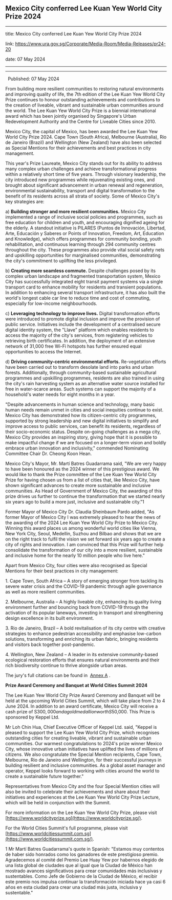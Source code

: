 ## Mexico City conferred Lee Kuan Yew World City Prize 2024
---
title: Mexico City conferred Lee Kuan Yew World City Prize 2024

link: https://www.ura.gov.sg/Corporate/Media-Room/Media-Releases/pr24-20

date: 07 May 2024

---

--------------------------------------------------------



  Published: 07 May 2024

From building more resilient communities to restoring natural environments and improving quality of life, the 7th edition of the Lee Kuan Yew World City Prize continues to honour outstanding achievements and contributions to the creation of liveable, vibrant and sustainable urban communities around the world. The Lee Kuan Yew World City Prize is a biennial international award which has been jointly organised by Singapore's Urban Redevelopment Authority and the Centre for Liveable Cities since 2010.  
  
Mexico City, the capital of Mexico, has been awarded the Lee Kuan Yew World City Prize 2024. Cape Town (South Africa), Melbourne (Australia), Rio de Janeiro (Brazil) and Wellington (New Zealand) have also been selected as Special Mentions for their achievements and best practices in city management.  
  
This year's Prize Laureate, Mexico City stands out for its ability to address many complex urban challenges and achieve transformational progress within a relatively short time of five years. Through visionary leadership, the city introduced new programmes while rejuvenating existing ones, and brought about significant advancement in urban renewal and regeneration, environmental sustainability, transport and digital transformation to the benefit of its residents across all strata of society. Some of Mexico City's key strategies are:  
  
a) **Building stronger and more resilient communities.** Mexico City implemented a range of inclusive social policies and programmes, such as free education for children and youth, and encouraging dignified ageing for the elderly. A standout initiative is PILARES (Puntos de Innovación, Libertad, Arte, Educación y Saberes or Points of Innovation, Freedom, Art, Education and Knowledge), which offers programmes for community bonding, youth rehabilitation, and continuous learning through 294 community centres throughout the city. These programmes also provide vital social safety nets and upskilling opportunities for marginalised communities, demonstrating the city's commitment to uplifting the less privileged.  
  
b) **Creating more seamless commute.** Despite challenges posed by its complex urban landscape and fragmented transportation system, Mexico City has successfully integrated eight transit payment systems via a single transport card to enhance mobility for residents and transient populations. In addition to enhancing several transport infrastructure, it has also built the world's longest cable car line to reduce time and cost of commuting, especially for low-income neighbourhoods.  
  
c) **Leveraging technology to improve lives.** Digital transformation efforts were introduced to promote digital inclusion and improve the provision of public service. Initiatives include the development of a centralised secure digital identity system, the "Llave" platform which enables residents to access the majority of the city's services, from registering vehicles to retrieving birth certificates. In addition, the deployment of an extensive network of 31,000 free Wi-Fi hotspots has further ensured equal opportunities to access the Internet.   
  
d) **Driving community-centric environmental efforts.** Re-vegetation efforts have been carried out to transform desolate land into parks and urban forests. Additionally, through community-based sustainable agricultural programmes and upskilling programmes, residents are also trained in using the city's rain harvesting system as an alternative water source installed for free in water-scarce areas. Such systems can support the majority of a household's water needs for eight months in a year.

"Despite advancements in human science and technology, many basic human needs remain unmet in cities and social inequities continue to exist. Mexico City has demonstrated how its citizen-centric city programmes, supported by strong leadership and new digital initiatives to simplify and improve access to public services, can benefit its residents, regardless of their socio-economic status. Despite on-going challenges as a mega city, Mexico City provides an inspiring story, giving hope that it is possible to make impactful change if we are focused on a longer-term vision and boldly embrace urban innovation and inclusivity," commended Nominating Committee Chair Dr. Cheong Koon Hean.  
  
Mexico City's Mayor, Mr. Martí Batres Guadarrama said, "We are very happy to have been honoured as the 2024 winner of this prestigious award. We would like to thank the Prize committee of the Lee Kuan Yew World City Prize for having chosen us from a list of cities that, like Mexico City, have shown significant advances to create more sustainable and inclusive communities. As Head of Government of Mexico City, the awarding of this prize drives us further to continue the transformation that we started nearly six years ago to build a more just, inclusive and sustainable city."1   
  
Former Mayor of Mexico City Dr. Claudia Sheinbaum Pardo added, "As former Mayor of Mexico City I was extremely pleased to hear the news of the awarding of the 2024 Lee Kuan Yew World City Prize to Mexico City. Winning this award places us among wonderful world cities like Vienna, New York City, Seoul, Medellin, Suzhou and Bilbao and shows that we are on the right track to fulfil the vision we set forward six years ago to create a city of rights and innovation. I am convinced that this Prize will further help consolidate the transformation of our city into a more resilient, sustainable and inclusive home for the nearly 10 million people who live here."  
  
Apart from Mexico City, four cities were also recognised as Special Mentions for their best practices in city management:  
  
1\. Cape Town, South Africa – A story of emerging stronger from tackling its severe water crisis and the COVID-19 pandemic through agile governance as well as more resilient communities.   
  
2\. Melbourne, Australia – A highly liveable city, enhancing its quality living environment further and bouncing back from COVID-19 through the activation of its popular laneways, investing in transport and strengthening design excellence in its built environment.  
  
3\. Rio de Janeiro, Brazil – A bold revitalisation of its city centre with creative strategies to enhance pedestrian accessibility and emphasise low-carbon solutions, transforming and enriching its urban fabric, bringing residents and visitors back together post-pandemic.   
  
4\. Wellington, New Zealand – A leader in its extensive community-based ecological restoration efforts that ensures natural environments and their rich biodiversity continue to thrive alongside urban areas.  
  
The jury's full citations can be found in  [Annex A](https://www.ura.gov.sg/-/media/Corporate/Media-Room/2024/May/pr24-20a_v2.pdf) .  
  
**Prize Award Ceremony and Banquet at World Cities Summit 2024**  
  
The Lee Kuan Yew World City Prize Award Ceremony and Banquet will be held at the upcoming World Cities Summit, which will take place from 2 to 4 June 2024. In addition to an award certificate, Mexico City will receive a cash prize of S$300,000 and a gold medallion worth S$50,000. This Prize is sponsored by Keppel Ltd.  
  
Mr Loh Chin Hua, Chief Executive Officer of Keppel Ltd. said, "Keppel is pleased to support the Lee Kuan Yew World City Prize, which recognises outstanding cities for creating liveable, vibrant and sustainable urban communities. Our warmest congratulations to 2024's prize winner Mexico City, whose innovative urban initiatives have uplifted the lives of millions of citizens. We also congratulate the Special Mention recipients, Cape Town, Melbourne, Rio de Janeiro and Wellington, for their successful journeys in building resilient and inclusive communities. As a global asset manager and operator, Keppel looks forward to working with cities around the world to create a sustainable future together."  
  
Representatives from Mexico City and the four Special Mention cities will also be invited to celebrate their achievements and share about their initiatives and experiences at the Lee Kuan Yew World City Prize Lecture, which will be held in conjunction with the Summit.  
  
For more information on the Lee Kuan Yew World City Prize, please visit [https://www.worldcityprize.sg](https://www.worldcityprize.sg/).  
  
For the World Cities Summit's full programme, please visit [https://www.worldcitiessummit.com.sg](https://www.worldcitiessummit.com.sg/).



1 Mr Martí Batres Guadarrama's quote in Spanish: "Estamos muy contentos de haber sido honrados como los ganadores de este prestigioso premio. Agradecemos al comité del Premio Lee Huay Yew por habernos elegido de una lista global de ciudades que al igual que la Ciudad de México han mostrado avances significativos para crear comunidades más inclusivas y sustentables. Como Jefe de Gobierno de la Ciudad de México, el recibir este premio nos impulsa continuar la transformación iniciada hace ya casi 6 años en esta ciudad para crear una ciudad más justa, inclusiva y sustentable."  
[](http://www.clc.gov.sg/)